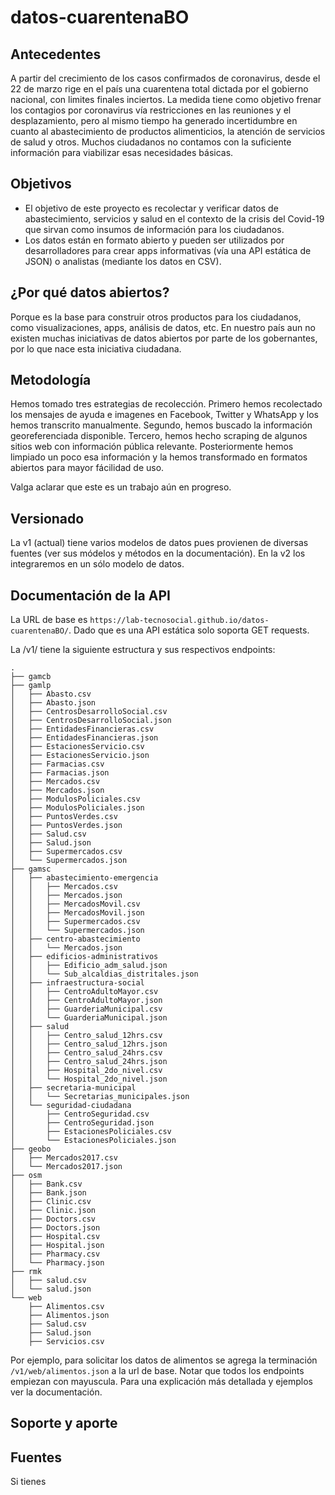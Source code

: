 # datos-cuarentenaBO

## Antecedentes

A partir del crecimiento de los casos confirmados de coronavirus, desde el 22 de marzo rige en el país una cuarentena total dictada por el gobierno nacional, con limites finales inciertos. La medida tiene como objetivo frenar los contagios por coronavirus vía restricciones en las reuniones y el desplazamiento, pero al mismo tiempo ha generado incertidumbre en cuanto al abastecimiento de productos alimenticios, la atención de servicios de salud y otros. Muchos ciudadanos no contamos con la suficiente información para viabilizar esas necesidades básicas. 

## Objetivos

 * El objetivo de este proyecto es recolectar y verificar datos de abastecimiento, servicios y salud en el contexto de la crisis del Covid-19 que sirvan como insumos de información para los ciudadanos.
 * Los datos están en formato abierto y pueden ser utilizados por desarrolladores para crear apps informativas (vía una API estática de JSON) o analistas (mediante los datos en CSV).
 
## ¿Por qué datos abiertos?

Porque es la base para construir otros productos para los ciudadanos, como visualizaciones, apps, análisis de datos, etc. En nuestro país aun no existen muchas iniciativas de datos abiertos por parte de los gobernantes, por lo que nace esta iniciativa ciudadana.

## Metodología

Hemos tomado tres estrategias de recolección. Primero hemos recolectado los mensajes de ayuda e imagenes en Facebook, Twitter y WhatsApp y los hemos transcrito manualmente. Segundo, hemos buscado la información georeferenciada disponible. Tercero, hemos hecho scraping de algunos sitios web con información pública relevante. Posteriormente hemos limpiado un poco esa información y la hemos transformado en formatos abiertos para mayor fácilidad de uso.

Valga aclarar que este es un trabajo aún en progreso.

## Versionado

La v1 (actual) tiene varios modelos de datos pues provienen de diversas fuentes (ver sus módelos y métodos en la documentación). En la v2 los integraremos en un sólo modelo de datos. 

## Documentación de la API 

La URL de base es `https://lab-tecnosocial.github.io/datos-cuarentenaBO/`. Dado que es una API estática solo soporta GET requests.

La /v1/ tiene la siguiente estructura y sus respectivos endpoints:

```
.
├── gamcb
├── gamlp
│   ├── Abasto.csv
│   ├── Abasto.json
│   ├── CentrosDesarrolloSocial.csv
│   ├── CentrosDesarrolloSocial.json
│   ├── EntidadesFinancieras.csv
│   ├── EntidadesFinancieras.json
│   ├── EstacionesServicio.csv
│   ├── EstacionesServicio.json
│   ├── Farmacias.csv
│   ├── Farmacias.json
│   ├── Mercados.csv
│   ├── Mercados.json
│   ├── ModulosPoliciales.csv
│   ├── ModulosPoliciales.json
│   ├── PuntosVerdes.csv
│   ├── PuntosVerdes.json
│   ├── Salud.csv
│   ├── Salud.json
│   ├── Supermercados.csv
│   └── Supermercados.json
├── gamsc
│   ├── abastecimiento-emergencia
│   │   ├── Mercados.csv
│   │   ├── Mercados.json
│   │   ├── MercadosMovil.csv
│   │   ├── MercadosMovil.json
│   │   ├── Supermercados.csv
│   │   └── Supermercados.json
│   ├── centro-abastecimiento
│   │   └── Mercados.json
│   ├── edificios-administrativos
│   │   ├── Edificio_adm_salud.json
│   │   └── Sub_alcaldias_distritales.json
│   ├── infraestructura-social
│   │   ├── CentroAdultoMayor.csv
│   │   ├── CentroAdultoMayor.json
│   │   ├── GuarderiaMunicipal.csv
│   │   └── GuarderiaMunicipal.json
│   ├── salud
│   │   ├── Centro_salud_12hrs.csv
│   │   ├── Centro_salud_12hrs.json
│   │   ├── Centro_salud_24hrs.csv
│   │   ├── Centro_salud_24hrs.json
│   │   ├── Hospital_2do_nivel.csv
│   │   └── Hospital_2do_nivel.json
│   ├── secretaria-municipal
│   │   └── Secretarias_municipales.json
│   └── seguridad-ciudadana
│       ├── CentroSeguridad.csv
│       ├── CentroSeguridad.json
│       ├── EstacionesPoliciales.csv
│       └── EstacionesPoliciales.json
├── geobo
│   ├── Mercados2017.csv
│   └── Mercados2017.json
├── osm
│   ├── Bank.csv
│   ├── Bank.json
│   ├── Clinic.csv
│   ├── Clinic.json
│   ├── Doctors.csv
│   ├── Doctors.json
│   ├── Hospital.csv
│   ├── Hospital.json
│   ├── Pharmacy.csv
│   └── Pharmacy.json
├── rmk
│   ├── salud.csv
│   └── salud.json
└── web
    ├── Alimentos.csv
    ├── Alimentos.json
    ├── Salud.csv
    ├── Salud.json
    ├── Servicios.csv
```

Por ejemplo, para solicitar los datos de alimentos se agrega la terminación `/v1/web/alimentos.json` a la url de base. Notar que todos los endpoints empiezan con mayuscula. Para una explicación más detallada y ejemplos ver la documentación. 

## Soporte y aporte



## Fuentes



Si tienes
